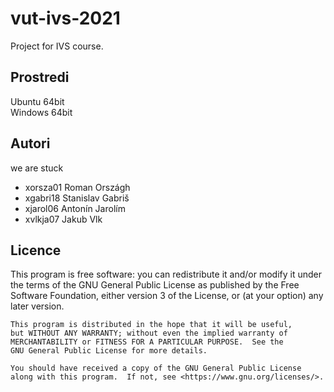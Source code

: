 # vut-ivs-2021
Project for IVS course.

Prostredi
---------

Ubuntu 64bit  
Windows 64bit

Autori
------

we are stuck
- xorsza01 Roman Országh 
- xgabri18 Stanislav Gabriš 
- xjarol06 Antonín Jarolím 
- xvlkja07 Jakub Vlk 

Licence
-------

 This program is free software: you can redistribute it and/or modify
    it under the terms of the GNU General Public License as published by
    the Free Software Foundation, either version 3 of the License, or
    (at your option) any later version.

    This program is distributed in the hope that it will be useful,
    but WITHOUT ANY WARRANTY; without even the implied warranty of
    MERCHANTABILITY or FITNESS FOR A PARTICULAR PURPOSE.  See the
    GNU General Public License for more details.
    
    You should have received a copy of the GNU General Public License
    along with this program.  If not, see <https://www.gnu.org/licenses/>.